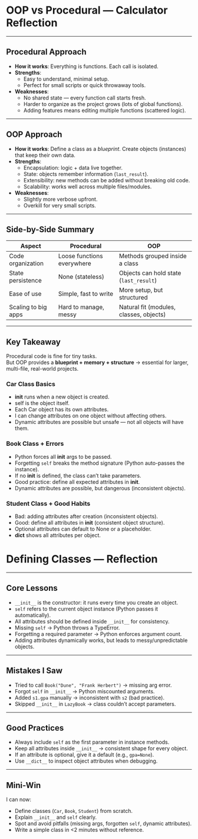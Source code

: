 # OOP vs Procedural — Calculator Reflection

---

## Procedural Approach
- **How it works**: Everything is functions. Each call is isolated.
- **Strengths**:
  - Easy to understand, minimal setup.
  - Perfect for small scripts or quick throwaway tools.
- **Weaknesses**:
  - No shared state — every function call starts fresh.
  - Harder to organize as the project grows (lots of global functions).
  - Adding features means editing multiple functions (scattered logic).

---

## OOP Approach
- **How it works**: Define a class as a *blueprint*. Create objects (instances) that keep their own data.
- **Strengths**:
  - Encapsulation: logic + data live together.
  - State: objects remember information (`last_result`).
  - Extensibility: new methods can be added without breaking old code.
  - Scalability: works well across multiple files/modules.
- **Weaknesses**:
  - Slightly more verbose upfront.
  - Overkill for very small scripts.

---

## Side-by-Side Summary

| Aspect              | Procedural                        | OOP                                 |
|---------------------|-----------------------------------|-------------------------------------|
| Code organization   | Loose functions everywhere        | Methods grouped inside a class       |
| State persistence   | None (stateless)                  | Objects can hold state (`last_result`) |
| Ease of use         | Simple, fast to write             | More setup, but structured          |
| Scaling to big apps | Hard to manage, messy             | Natural fit (modules, classes, objects) |

---

## Key Takeaway
Procedural code is fine for tiny tasks.  
But OOP provides a **blueprint + memory + structure** → essential for larger, multi-file, real-world projects.
### Car Class Basics
- __init__ runs when a new object is created.
- self is the object itself.
- Each Car object has its own attributes.
- I can change attributes on one object without affecting others.
- Dynamic attributes are possible but unsafe — not all objects will have them.

### Book Class + Errors
- Python forces all __init__ args to be passed.
- Forgetting `self` breaks the method signature (Python auto-passes the instance).
- If no __init__ is defined, the class can’t take parameters.
- Good practice: define all expected attributes in __init__.
- Dynamic attributes are possible, but dangerous (inconsistent objects).

### Student Class + Good Habits
- Bad: adding attributes after creation (inconsistent objects).
- Good: define all attributes in __init__ (consistent object structure).
- Optional attributes can default to None or a placeholder.
- __dict__ shows all attributes per object.
# Defining Classes — Reflection

---

## Core Lessons
- `__init__` is the constructor: it runs every time you create an object.
- `self` refers to the current object instance (Python passes it automatically).
- All attributes should be defined inside `__init__` for consistency.
- Missing `self` → Python throws a TypeError.
- Forgetting a required parameter → Python enforces argument count.
- Adding attributes dynamically works, but leads to messy/unpredictable objects.

---

## Mistakes I Saw
- Tried to call `Book("Dune", "Frank Herbert")` → missing arg error.
- Forgot `self` in `__init__` → Python miscounted arguments.
- Added `s1.gpa` manually → inconsistent with `s2` (bad practice).
- Skipped `__init__` in `LazyBook` → class couldn’t accept parameters.

---

## Good Practices
- Always include `self` as the first parameter in instance methods.
- Keep all attributes inside `__init__` → consistent shape for every object.
- If an attribute is optional, give it a default (e.g., `gpa=None`).
- Use `__dict__` to inspect object attributes when debugging.

---

## Mini-Win
I can now:
- Define classes (`Car`, `Book`, `Student`) from scratch.
- Explain `__init__` and `self` clearly.
- Spot and avoid pitfalls (missing args, forgotten `self`, dynamic attributes).
- Write a simple class in <2 minutes without reference.
